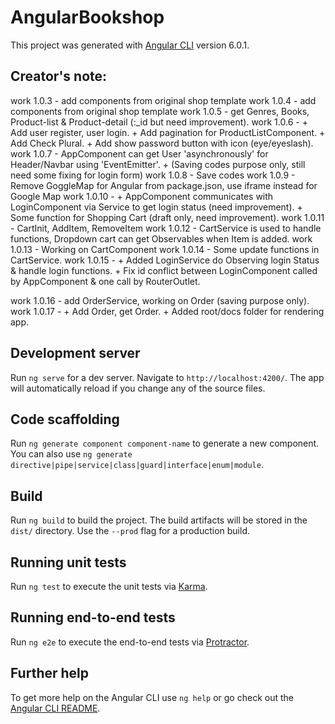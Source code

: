 # AngularBookshop

This project was generated with [Angular CLI](https://github.com/angular/angular-cli) version 6.0.1.

## Creator's note:
work 1.0.3 - add components from original shop template
work 1.0.4 - add components from original shop template
work 1.0.5 - get Genres, Books, Product-list & Product-detail (:_id but need improvement).
work 1.0.6 - 
    + Add user register, user login.
    + Add pagination for ProductListComponent.
    + Add Check Plural.
    + Add show password button with icon (eye/eyeslash).
work 1.0.7 - AppComponent can get User 'asynchronously' for Header/Navbar using 'EventEmitter'.
    + (Saving codes purpose only, still need some fixing for login form)
work 1.0.8 - Save codes
work 1.0.9 - Remove GoggleMap for Angular from package.json, use iframe instead for Google Map
work 1.0.10 - 
    + AppComponent communicates with LoginComponent via Service to get login status (need improvement).
    + Some function for Shopping Cart (draft only, need improvement).
work 1.0.11 - CartInit, AddItem, RemoveItem
work 1.0.12 - CartService is used to handle functions, Dropdown cart can get Observables when Item is added.
work 1.0.13 - Working on CartComponent
work 1.0.14 - Some update functions in CartService.
work 1.0.15 - 
    + Added LoginService do Observing login Status & handle login functions.
    + Fix id conflict between LoginComponent called by AppComponent & one call by RouterOutlet.

work 1.0.16 - add OrderService, working on Order (saving purpose only).
work 1.0.17 - 
    + Add Order, get Order.
    + Added root/docs folder for rendering app.
## Development server

Run `ng serve` for a dev server. Navigate to `http://localhost:4200/`. The app will automatically reload if you change any of the source files.

## Code scaffolding

Run `ng generate component component-name` to generate a new component. You can also use `ng generate directive|pipe|service|class|guard|interface|enum|module`.

## Build

Run `ng build` to build the project. The build artifacts will be stored in the `dist/` directory. Use the `--prod` flag for a production build.

## Running unit tests

Run `ng test` to execute the unit tests via [Karma](https://karma-runner.github.io).

## Running end-to-end tests

Run `ng e2e` to execute the end-to-end tests via [Protractor](http://www.protractortest.org/).

## Further help

To get more help on the Angular CLI use `ng help` or go check out the [Angular CLI README](https://github.com/angular/angular-cli/blob/master/README.md).
